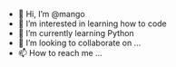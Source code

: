 - 👋 Hi, I’m @mango
- 👀 I’m interested in learning how to code
- 🌱 I’m currently learning Python
- 💞️ I’m looking to collaborate on ...
- 📫 How to reach me ...

<!---
sophiatngn/sophiatngn is a ✨ special ✨ repository because its `README.md` (this file) appears on your GitHub profile.
You can click the Preview link to take a look at your changes.
--->
